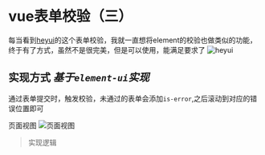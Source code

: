 # vue表单校验（三）

每当看到[heyui](`)的这个表单校验，我就一直想将element的校验也做类似的功能，终于有了方式，虽然不是很完美，但是可以使用，能满足要求了
![heyui](https://s17.aconvert.com/convert/p3r68-cdx67/9b8k2-pyhyb.gif)

## 实现方式 *基于`element-ui`实现*

通过表单提交时，触发校验，未通过的表单会添加`is-error`,之后滚动到对应的错误位置即可

页面视图
![页面视图]()

> 实现逻辑

```

```
